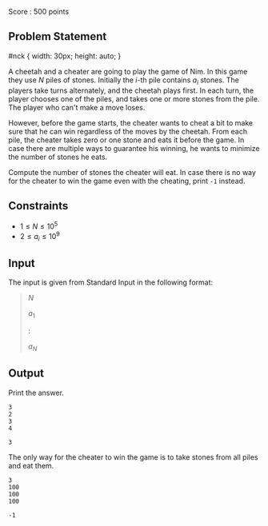 Score : $500$ points

## Problem Statement

   #nck {
      width: 30px;
      height: auto;
   }

A cheetah and a cheater are going to play the game of Nim.
In this game they use $N$ piles of stones.
Initially the $i$-th pile contains $a_i$ stones.
The players take turns alternately, and the cheetah plays first.
In each turn, the player chooses one of the piles, and takes one or more stones from the pile.
The player who can't make a move loses.

However, before the game starts, the cheater wants to cheat a bit to make sure that he can win regardless of the moves by the cheetah.
From each pile, the cheater takes zero or one stone and eats it before the game.
In case there are multiple ways to guarantee his winning, he wants to minimize the number of stones he eats.

Compute the number of stones the cheater will eat.
In case there is no way for the cheater to win the game even with the cheating, print `-1` instead.

## Constraints

- $1 \leq N \leq 10^5$
- $2 \leq a_i \leq 10^9$

## Input

The input is given from Standard Input in the following format:

> $N$
> 
> $a_1$
> 
> :
> 
> $a_N$

## Output

Print the answer.

```input1
3
2
3
4
```

```output1
3
```

The only way for the cheater to win the game is to take stones from all piles and eat them.

```input2
3
100
100
100
```

```output2
-1
```